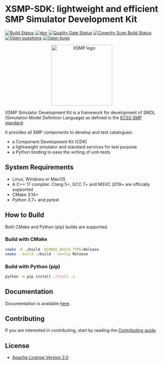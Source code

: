 # XSMP-SDK: lightweight and efficient SMP Simulator Development Kit

[![Build Status](https://github.com/ThalesGroup/xsmp-sdk/actions/workflows/build.yml/badge.svg)](https://github.com/ThalesGroup/xsmp-sdk/actions/workflows/build.yml)
[![doc](https://github.com/ThalesGroup/xsmp-sdk/actions/workflows/pages/pages-build-deployment/badge.svg)](https://github.com/ThalesGroup/xsmp-sdk/actions/workflows/pages/pages-build-deployment)
[![Quality Gate Status](https://sonarcloud.io/api/project_badges/measure?project=ThalesGroup_xsmp-sdk&metric=alert_status)](https://sonarcloud.io/summary/new_code?id=ThalesGroup_xsmp-sdk)
[![Coverity Scan Build Status](https://scan.coverity.com/projects/29012/badge.svg)](https://scan.coverity.com/projects/ThalesGroup-xsmp-sdk)
[![Open questions](https://img.shields.io/static/v1?label=Discussions&message=Ask&color=blue&logo=github)](https://github.com/ThalesGroup/xsmp-sdk/discussions)
[![Open bugs](https://img.shields.io/badge/Open-bugs-red.svg)](https://github.com/ThalesGroup/xsmp-sdk/labels/bug)

<p align="center">
    <picture>
      <source media="(prefers-color-scheme: dark)" width="200" srcset="https://github.com/ThalesGroup/xsmp-modeler-core/raw/main/docs/images/xsmp_logo_dark.svg">
      <source media="(prefers-color-scheme: light)" width="200" srcset="https://github.com/ThalesGroup/xsmp-modeler-core/raw/main/docs/images/xsmp_logo_light.svg">
      <img alt="XSMP logo" width="200" src="https://github.com/ThalesGroup/xsmp-modeler-core/raw/main/docs/images/xsmp_logo_light.svg">
    </picture>
</p>

XSMP Simulator Development Kit is a framework for development of SMDL (Simulation Model Definition Language) as defined in the [ECSS SMP standard](https://ecss.nl/standard/ecss-e-st-40-07c-simulation-modelling-platform-2-march-2020/).

It provides all SMP components to develop and test catalogues:

- a Component Development Kit (CDK)
- a lightweight simulator and standard services for test purpose
- a Python binding to ease the writing of unit-tests

## System Requirements

- Linux, Windows or MacOS
- A C++ 17 compiler: Clang 5+, GCC 7+ and MSVC 2019+ are officially supported
- CMake 3.14+
- Python 3.7+ and pytest

## How to Build

Both CMake and Python (pip) builds are supported.

### Build with CMake

```bash
cmake -B ./build -DCMAKE_BUILD_TYPE=Release
cmake --build ./build --config Release
```

### Build with Python (pip)

```bash
python -m pip install .[test] -v
```

## Documentation

Documentation is available [here](https://ThalesGroup.github.io/xsmp-sdk/).

## Contributing

If you are interested in contributing, start by reading the [Contributing guide](/CONTRIBUTING.md).

## License

- [Apache License Version 2.0](https://www.apache.org/licenses/LICENSE-2.0)
